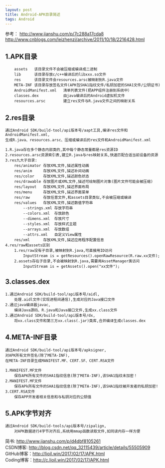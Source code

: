 ```yaml
---
layout: post
title: Android-APK目录简述
tags: Android
---	
```

参考：
http://www.jianshu.com/p/7c288a17cda8
http://www.cnblogs.com/leizhenzi/archive/2011/10/18/2216428.html

## 1.APK目录       
		assets   该目录文件不会被压缩或编译成二进制
		lib      该目录存放c/c++编译后的libxxx.so文件
		res      该目录文件会resources.arsc被映射到R.java文件
		META-INF 该目录存放签名文件(APK包SHA1指纹文件/私钥加密的SHA1文件/公钥证书)
		AndroidManifest.xml   清单列表文件(把APP组件注册到系统中）
		classes.dex           由java编译后的Android虚拟机文件                                 
		resources.arsc        建立res文件与R.java文件之间的映射关系

## 2.res目录
	通过Android SDK/build-tool/api版本号/aapt工具,编译res文件和AndroidManifest.xml,
	生成R.java、resources.arsc、压缩或编译后的res文件和AndroidManifest.xml
	
	1.R.java存在多个静态内部类的,其中每个静态常量都是res资源ID
	2.resources.arsc资源索引表,建立R.java与res映射关系,快速匹配合适当前设备的资源
	3.res九大子目录:
		res/animator 存放XML文件,描述属性动画
		res/anim     存放XML文件,描述补间动画
		res/color    存放XML文件,描述颜色状态
		res/drawable 存放图片或XML文件,描述可绘制图片对象(图片文件可能会被压缩)
		res/layout   存放XML文件,描述界面布局
		res/menu     存放XML文件,描述界面菜单
		res/raw      存放任意文件,和assets目录类似,不会被压缩或编译		             
		res/values   存放XML文件,描述数值字符串
			--strings.xml 存放字符串
			--colors.xml  存放颜色
			--dimens.xml  存放尺寸
			--styles.xml  存放样式主题
			--arrays.xml  存放数组
			--attrs.xml   自定义View属性
		res/xml      存放XML文件,描述应用程序配置信息	
	4.res/raw和assets区别
		1.res/raw没有子目录,被映射到R.java,可直接用ID访问
			InputStream is = getResources().openRawResource(R.raw.xx文件);		
		2.assets存在子目录,不会被映射到R.java,需要用AssetManager类访问
			InputStream is = getAssets().open("xx文件");

## 3.classes.dex
	1.通过Android SDK/build-tool/api版本号/aidl,
		处理.aidl文件(实现进程间通信),生成对应的Java接口文件
	2.通过java编译器javac,
		编译Java源码、R.java和Java接口文件,生成xx.class文件	
	3.通过Android SDK/build-tool/api版本号/dx,
		将xx.class文件和第三方xx.class(.jar)类库,合并编译生成classes.dex

## 4.META-INF目录
	通过Android SDK/build-tool/api版本号/apksigner,
	对APK所有文件签名(除了META-INF),
	在META-INF目录生成MANIFEST.MF、CERT.SF、CERT.RSA文件
	
	1.MANIFEST.MF文件
		保存APK所有文件的SHA1指纹信息(除了META-INF),该SHA1指纹未加密！
	2.MANIFEST.MF文件
		保存APk所有文件的SHA1指纹信息(除了META-INF),该SHA1指纹被开发者的私钥加密!
	3.CERT.RSA文件
		保存APP开发者相关信息和与私钥对应的公钥值

## 5.APK字节对齐
	通过Android SDK/build-tools/api版本号/zipalign,
		对APK数据进行4字节对齐后,系统用mmap函数读取文件,如同读内存一样方便

简书: http://www.jianshu.com/p/d4dbf8105261  
CSDN博客: http://blog.csdn.net/qq_32115439/article/details/55505909   
GitHub博客：http://lioil.win/2017/02/17/APK.html   
Coding博客：http://c.lioil.win/2017/02/17/APK.html
